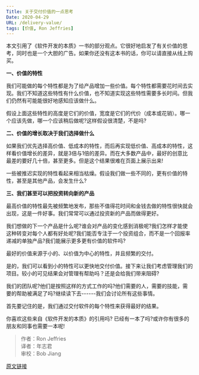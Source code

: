 ```yaml
---
Title: 关于交付价值的一点思考
Date: 2020-04-29
URL: /delivery-value/
tags: [价值, Ron Jeffries]
---
```


本文引用了《软件开发的本质》一书的部分观点。它很好地启发了有关价值的思考，同时也是一个大胆的广告。如果你还没有这本书的话，你可以请直接从线上购买。

**一、价值的特性**

我们可能做的每个特性都是为了给产品增加一些价值。每个特性都需要花时间去实现。我们不知道这些特性有什么价值，也不知道实现这些特性需要多长时间。但我们仍然有可能能很好地感知应该做什么。

假设上面这些特性的高度是它们的价值，宽度是它们的代价（成本或花销）。哪一个应该先做，哪一个应该稍后做呢?这样假设很清楚，不是吗?

**二、价值的增长取决于我们选择做什么**

如果我们优先选择高价值、低成本的特性，而后再实现低价值、高成本的特性，这样看价值增长的差异，就是3倍与1倍的差异。而在大多数产品中，最好的创意比最差的要好几十倍，甚至更多。但是这个结果很难在页面上展示出来!

一些被推迟实现的特性看起来相当枯燥。假设我们做一些不同的，更有价值的特性，甚至是其他产品，会发生什么?

**三、我们甚至可以把投资转向新的产品**

最高价值的特性最先被频繁地发布，那些不值得花时间和金钱去做的特性很快就会出现，这是一件好事。我们常常可以通过投资新的产品而做得更好。

我们想做的下一个产品是什么呢?谁会对产品的变化感到消极呢?我们怎样才能使这种转变对每个人都有好处呢?我们能否专注于一个投资组合，而不是一个回报率递减的单独产品?我们能展示更多更有价值的软件吗?

最好的价值来源于小的、以价值为中心的特性，并且频繁的交付。

是的，我们可以看到小的特性可以更快地交付价值。接下来让我们考虑管理我们的项目。较小的可见结果会对管理有帮助吗？还是会给我们带来阻碍?

我们的团队呢?他们是按照这样的方式工作的吗?他们需要的人，需要的技能，需要的帮助被满足了吗?继续读下去------我们会讨论所有这些事情。

首先要记住的是，我们通过交付软件的每个特性来获得最好的结果。

你喜欢这些来自《软件开发的本质》的引用吗? 已经有一本了吗?或许你有很多的朋友和同事也需要一本呢!

> 作者：Ron Jeffries  
> 译者：年志君  
> 审校：Bob Jiang

[原文链接](https://www.ronjeffries.com/articles/019-01ff/value-nsd/)